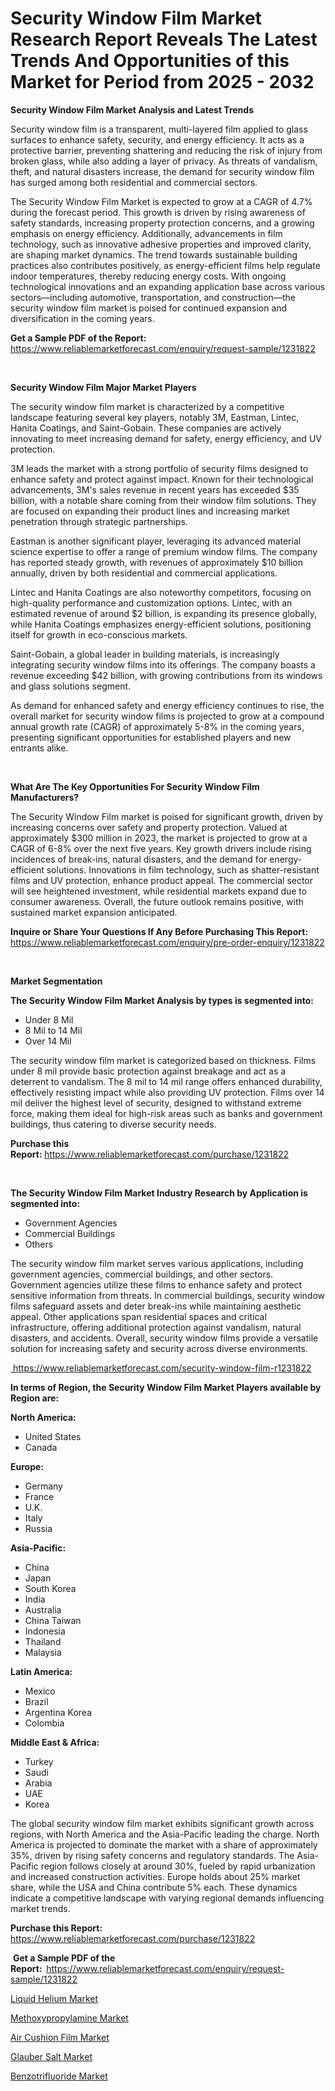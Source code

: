 <p><h1>Security Window Film Market Research Report Reveals The Latest Trends And Opportunities of this Market for Period from 2025 - 2032</h1></p><p><strong>Security Window Film Market Analysis and Latest Trends</strong></p>
<p><p>Security window film is a transparent, multi-layered film applied to glass surfaces to enhance safety, security, and energy efficiency. It acts as a protective barrier, preventing shattering and reducing the risk of injury from broken glass, while also adding a layer of privacy. As threats of vandalism, theft, and natural disasters increase, the demand for security window film has surged among both residential and commercial sectors.</p><p>The Security Window Film Market is expected to grow at a CAGR of 4.7% during the forecast period. This growth is driven by rising awareness of safety standards, increasing property protection concerns, and a growing emphasis on energy efficiency. Additionally, advancements in film technology, such as innovative adhesive properties and improved clarity, are shaping market dynamics. The trend towards sustainable building practices also contributes positively, as energy-efficient films help regulate indoor temperatures, thereby reducing energy costs. With ongoing technological innovations and an expanding application base across various sectors—including automotive, transportation, and construction—the security window film market is poised for continued expansion and diversification in the coming years.</p></p>
<p><strong>Get a Sample PDF of the Report:&nbsp;</strong> <a href="https://www.reliablemarketforecast.com/enquiry/request-sample/1231822?utm_campaign=1197&utm_medium=2&utm_source=Github&utm_content=ia&utm_term=02042025&utm_id=security-window-film">https://www.reliablemarketforecast.com/enquiry/request-sample/1231822</a></p>
<p>&nbsp;</p>
<p><strong>Security Window Film Major Market Players</strong></p>
<p><p>The security window film market is characterized by a competitive landscape featuring several key players, notably 3M, Eastman, Lintec, Hanita Coatings, and Saint-Gobain. These companies are actively innovating to meet increasing demand for safety, energy efficiency, and UV protection.</p><p>3M leads the market with a strong portfolio of security films designed to enhance safety and protect against impact. Known for their technological advancements, 3M's sales revenue in recent years has exceeded $35 billion, with a notable share coming from their window film solutions. They are focused on expanding their product lines and increasing market penetration through strategic partnerships.</p><p>Eastman is another significant player, leveraging its advanced material science expertise to offer a range of premium window films. The company has reported steady growth, with revenues of approximately $10 billion annually, driven by both residential and commercial applications.</p><p>Lintec and Hanita Coatings are also noteworthy competitors, focusing on high-quality performance and customization options. Lintec, with an estimated revenue of around $2 billion, is expanding its presence globally, while Hanita Coatings emphasizes energy-efficient solutions, positioning itself for growth in eco-conscious markets.</p><p>Saint-Gobain, a global leader in building materials, is increasingly integrating security window films into its offerings. The company boasts a revenue exceeding $42 billion, with growing contributions from its windows and glass solutions segment.</p><p>As demand for enhanced safety and energy efficiency continues to rise, the overall market for security window films is projected to grow at a compound annual growth rate (CAGR) of approximately 5-8% in the coming years, presenting significant opportunities for established players and new entrants alike.</p></p>
<p>&nbsp;</p>
<p><strong>What Are The Key Opportunities For Security Window Film Manufacturers?</strong></p>
<p><p>The Security Window Film market is poised for significant growth, driven by increasing concerns over safety and property protection. Valued at approximately $300 million in 2023, the market is projected to grow at a CAGR of 6-8% over the next five years. Key growth drivers include rising incidences of break-ins, natural disasters, and the demand for energy-efficient solutions. Innovations in film technology, such as shatter-resistant films and UV protection, enhance product appeal. The commercial sector will see heightened investment, while residential markets expand due to consumer awareness. Overall, the future outlook remains positive, with sustained market expansion anticipated.</p></p>
<p><strong>Inquire or Share Your Questions If Any Before Purchasing This Report:</strong> <a href="https://www.reliablemarketforecast.com/enquiry/pre-order-enquiry/1231822?utm_campaign=1197&utm_medium=2&utm_source=Github&utm_content=ia&utm_term=02042025&utm_id=security-window-film">https://www.reliablemarketforecast.com/enquiry/pre-order-enquiry/1231822</a></p>
<p>&nbsp;</p>
<p><strong>Market Segmentation</strong></p>
<p><strong>The Security Window Film Market Analysis by types is segmented into:</strong></p>
<p><ul><li>Under 8 Mil</li><li>8 Mil to 14 Mil</li><li>Over 14 Mil</li></ul></p>
<p><p>The security window film market is categorized based on thickness. Films under 8 mil provide basic protection against breakage and act as a deterrent to vandalism. The 8 mil to 14 mil range offers enhanced durability, effectively resisting impact while also providing UV protection. Films over 14 mil deliver the highest level of security, designed to withstand extreme force, making them ideal for high-risk areas such as banks and government buildings, thus catering to diverse security needs.</p></p>
<p><strong>Purchase this Report:&nbsp;</strong><a href="https://www.reliablemarketforecast.com/purchase/1231822?utm_campaign=1197&utm_medium=2&utm_source=Github&utm_content=ia&utm_term=02042025&utm_id=security-window-film">https://www.reliablemarketforecast.com/purchase/1231822</a></p>
<p>&nbsp;</p>
<p><strong>The Security Window Film Market Industry Research by Application is segmented into:</strong></p>
<p><ul><li>Government Agencies</li><li>Commercial Buildings</li><li>Others</li></ul></p>
<p><p>The security window film market serves various applications, including government agencies, commercial buildings, and other sectors. Government agencies utilize these films to enhance safety and protect sensitive information from threats. In commercial buildings, security window films safeguard assets and deter break-ins while maintaining aesthetic appeal. Other applications span residential spaces and critical infrastructure, offering additional protection against vandalism, natural disasters, and accidents. Overall, security window films provide a versatile solution for increasing safety and security across diverse environments.</p></p>
<p><a href="https://www.reliablemarketforecast.com/security-window-film-r1231822?utm_campaign=1197&utm_medium=2&utm_source=Github&utm_content=ia&utm_term=02042025&utm_id=security-window-film">&nbsp;https://www.reliablemarketforecast.com/security-window-film-r1231822</a></p>
<p><strong>In terms of Region, the Security Window Film Market Players available by Region are:</strong></p>
<p>
    <p> <strong> North America: </strong>
        <ul>
            <li>United States</li>
            <li>Canada</li>
        </ul>
        </p> 
    <p> <strong> Europe: </strong>
        <ul>
            <li>Germany</li>
            <li>France</li>
            <li>U.K.</li>
            <li>Italy</li>
            <li>Russia</li>
        </ul>
        </p> 
    <p> <strong> Asia-Pacific: </strong>
        <ul>
            <li>China</li>
            <li>Japan</li>
            <li>South Korea</li>
            <li>India</li>
            <li>Australia</li>
            <li>China Taiwan</li>
            <li>Indonesia</li>
            <li>Thailand</li>
            <li>Malaysia</li>
        </ul>
        </p> 
    <p> <strong> Latin America: </strong>
        <ul>
            <li>Mexico</li>
            <li>Brazil</li>
            <li>Argentina Korea</li>
            <li>Colombia</li>
        </ul>
        </p> 
    <p> <strong> Middle East & Africa: </strong>
        <ul>
            <li>Turkey</li>
            <li>Saudi</li>
            <li>Arabia</li>
            <li>UAE</li>
            <li>Korea</li>
        </ul>
    </p>
    </p>
<p><p>The global security window film market exhibits significant growth across regions, with North America and the Asia-Pacific leading the charge. North America is projected to dominate the market with a share of approximately 35%, driven by rising safety concerns and regulatory standards. The Asia-Pacific region follows closely at around 30%, fueled by rapid urbanization and increased construction activities. Europe holds about 25% market share, while the USA and China contribute 5% each. These dynamics indicate a competitive landscape with varying regional demands influencing market trends.</p></p>
<p><strong>Purchase this Report: </strong><a href="https://www.reliablemarketforecast.com/purchase/1231822?utm_campaign=1197&utm_medium=2&utm_source=Github&utm_content=ia&utm_term=02042025&utm_id=security-window-film">https://www.reliablemarketforecast.com/purchase/1231822</a></p>
<p>&nbsp;<strong>Get a Sample PDF of the Report:&nbsp;&nbsp;</strong><a href="https://www.reliablemarketforecast.com/enquiry/request-sample/1231822?utm_campaign=1197&utm_medium=2&utm_source=Github&utm_content=ia&utm_term=02042025&utm_id=security-window-film">https://www.reliablemarketforecast.com/enquiry/request-sample/1231822</a></p>
<p><strong></strong></p>
<p><p><a href="https://github.com/estaykaleslo/Market-Research-Report-List-1/blob/main/liquid-helium-market.md?utm_campaign=1197&utm_medium=2&utm_source=Github&utm_content=ia&utm_term=02042025&utm_id=security-window-film">Liquid Helium Market</a></p><p><a href="https://github.com/tandyorandby/Market-Research-Report-List-1/blob/main/methoxypropylamine-market.md?utm_campaign=1197&utm_medium=2&utm_source=Github&utm_content=ia&utm_term=02042025&utm_id=security-window-film">Methoxypropylamine Market</a></p><p><a href="https://github.com/shamprenadw7/Market-Research-Report-List-1/blob/main/air-cushion-film-market.md?utm_campaign=1197&utm_medium=2&utm_source=Github&utm_content=ia&utm_term=02042025&utm_id=security-window-film">Air Cushion Film Market</a></p><p><a href="https://github.com/parthplagaf6/Market-Research-Report-List-1/blob/main/glauber-salt-market.md?utm_campaign=1197&utm_medium=2&utm_source=Github&utm_content=ia&utm_term=02042025&utm_id=security-window-film">Glauber Salt Market</a></p><p><a href="https://github.com/abararybar2x/Market-Research-Report-List-1/blob/main/benzotrifluoride-market.md?utm_campaign=1197&utm_medium=2&utm_source=Github&utm_content=ia&utm_term=02042025&utm_id=security-window-film">Benzotrifluoride Market</a></p></p>